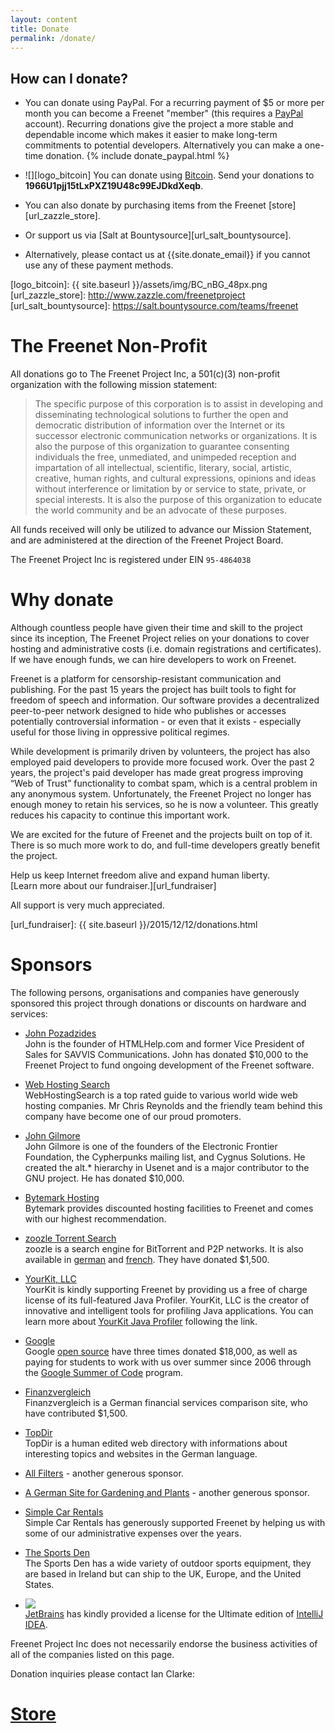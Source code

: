 ```yaml
---
layout: content
title: Donate
permalink: /donate/
---
```


## How can I donate?

* You can donate using PayPal. For a recurring payment of $5 or more per month you can become a Freenet "member" (this requires a [PayPal](https://www.paypal.com/) account).
    Recurring donations give the project a more stable and dependable income which makes it easier to make long-term commitments to potential developers.
    Alternatively you can make a one-time donation.
    {% include donate_paypal.html %}

* ![][logo_bitcoin]
You can donate using [Bitcoin][url_bitcoin].
Send your donations to **1966U1pjj15tLxPXZ19U48c99EJDkdXeqb**.

* You can also donate by purchasing items from the Freenet [store][url_zazzle_store].

* Or support us via [Salt at Bountysource][url_salt_bountysource].

* Alternatively, please contact us at {{site.donate_email}} if you cannot use any of these payment methods.

[url_bitcoin]: http://www.bitcoin.org/
[logo_bitcoin]: {{ site.baseurl }}/assets/img/BC_nBG_48px.png
[url_zazzle_store]: http://www.zazzle.com/freenetproject
[url_salt_bountysource]: https://salt.bountysource.com/teams/freenet

# The Freenet Non-Profit
All donations go to The Freenet Project Inc, a 501(c)(3) non-profit organization with the following mission statement:

> The specific purpose of this corporation is to assist in developing and
> disseminating technological solutions to further the open and democratic
> distribution of information over the Internet or its successor electronic
> communication networks or organizations. It is also the purpose of this
> organization to guarantee consenting individuals the free, unmediated,
> and unimpeded reception and impartation of all intellectual, scientific,
> literary, social, artistic, creative, human rights, and cultural
> expressions, opinions and ideas without interference or limitation by or
> service to state, private, or special interests. It is also the purpose of
> this organization to educate the world community and be an advocate of
> these purposes.

All funds received will only be utilized to advance our Mission Statement, and
are administered at the direction of the Freenet Project Board.

The Freenet Project Inc is registered under EIN `95-4864038`

# Why donate

Although countless people have given their time and skill to the project since its inception, 
The Freenet Project relies on your donations to cover hosting and administrative costs 
(i.e. domain registrations and certificates).
If we have enough funds, we can hire developers to work on Freenet.

Freenet is a platform for censorship-resistant communication and publishing. 
For the past 15 years the project has built tools to fight for freedom of speech and information. 
Our software provides a decentralized peer-to-peer network
designed to hide who publishes or accesses potentially controversial 
information - or even that it exists - especially useful
for those living in oppressive political regimes.

While development is primarily driven by volunteers, 
the project has also employed paid developers to provide more focused work. 
Over the past 2 years, the project's paid developer has made great progress 
improving “Web of Trust” functionality to combat spam,
which is a central problem in any anonymous system. 
Unfortunately, the Freenet Project no longer has enough money to retain his services, 
so he is now a volunteer. This greatly reduces his capacity to continue this important work.

We are excited for the future of Freenet and the projects built on top of it. 
There is so much more work to do, and full-time developers greatly benefit the project.

Help us keep Internet freedom alive and expand human liberty.  
[Learn more about our fundraiser.][url_fundraiser]

All support is very much appreciated.

[url_fundraiser]: {{ site.baseurl }}/2015/12/12/donations.html

# Sponsors

The following persons, organisations and companies have generously sponsored
this project through donations or discounts on hardware and services:

* [John Pozadzides][url_john_pozadzides]  
John is the founder of HTMLHelp.com and former Vice President of Sales for SAVVIS Communications.
John has donated $10,000 to the Freenet Project to fund ongoing development of the Freenet software.

* [Web Hosting Search][url_web_hosting_search]  
WebHostingSearch is a top rated guide to various world wide web hosting companies.
Mr Chris Reynolds and the friendly team behind this company have become one of our proud promoters.

* [John Gilmore][url_john_gilmore]  
John Gilmore is one of the founders of the Electronic Frontier Foundation, the Cypherpunks mailing list, and Cygnus Solutions.
He created the alt.* hierarchy in Usenet and is a major contributor to the GNU project.
He has donated $10,000.

* [Bytemark Hosting][url_bytemark_hosting]  
Bytemark provides discounted hosting facilities to Freenet and comes with our highest recommendation.

* [zoozle Torrent Search][url_zoozle]  
zoozle is a search engine for BitTorrent and P2P networks.
It is also available in [german][url_zoozle_german] and [french][url_zoozle_french].
They have donated $1,500.

* [YourKit, LLC][url_yourkit]  
YourKit is kindly supporting Freenet by providing us a free of charge license of its full-featured Java Profiler.
YourKit, LLC is the creator of innovative and intelligent tools for profiling Java applications.
You can learn more about [YourKit Java Profiler][url_yourkit_profiler] following the link.

* [Google][url_google]  
Google [open source][url_google_opensource] have three times donated $18,000, as well as paying for students to work with us over summer since 2006 through the [Google Summer of Code][url_google_soc] program.

* [Finanzvergleich][url_finanzvergleich]  
Finanzvergleich is a German financial services comparison site, who have contributed $1,500.

* [TopDir][url_topdir]  
TopDir is a human edited web directory with informations about interesting topics and websites in the German language.

* [All Filters][url_allfilters] - another generous sponsor.

* [A German Site for Gardening and Plants][url_gartenheinz] - another generous sponsor.

* [Simple Car Rentals][url_simple_carrentals]  
Simple Car Rentals has generously supported Freenet by helping us with some of our administrative expenses over the years.

* [The Sports Den][url_sportsden]  
The Sports Den has a wide variety of outdoor sports equipment, they are based in Ireland but can ship to the UK, Europe, and the United States.

* ![][logo_intellij_idea]  
[JetBrains][url_jetbrains] has kindly provided a license for the Ultimate edition of [IntelliJ IDEA][url_intellij_idea].

Freenet Project Inc does not necessarily endorse the business activities of all of the companies listed on this page.

Donation inquiries please contact Ian Clarke: <span class="e-mail" data-user="etanod" data-website="gro.tcejorpteneerf"></span>

[url_john_pozadzides]: http://onemansblog.com/
[url_web_hosting_search]: http://www.webhostingsearch.com/
[url_john_gilmore]: http://www.toad.com/gnu/
[url_bytemark_hosting]: http://bytemark.co.uk/
[url_zoozle]: http://www.zoozle.org/
[url_zoozle_german]: http://www.zoozle.net/ "deutsche Torrent Suchmaschine"
[url_zoozle_french]: http://www.zoozle.biz/ "le moteur français de recherche pour BitTorrent"
[url_yourkit]: http://www.yourkit.com/
[url_yourkit_profiler]: http://www.yourkit.com/java/profiler/index.jsp
[url_google]: http://www.google.com/
[url_google_opensource]: http://code.google.com/
[url_google_soc]: http://code.google.com/soc/
[url_finanzvergleich]: http://www.finanzvergleich.de
[url_topdir]: http://www.topdir.de "Top Directory"
[url_allfilters]: http://www.allfilters.com/
[url_gartenheinz]: http://www.gartenheinz.de
[url_simple_carrentals]: http://www.simple-carrentals.com/
[url_sportsden]: http://www.sportsden.ie/
[logo_intellij_idea]: assets/img/logo_intellij_idea.png
[url_jetbrains]: https://www.jetbrains.com
[url_intellij_idea]: https://www.jetbrains.com/idea

# [Store](http://www.zazzle.com/freenetproject)
